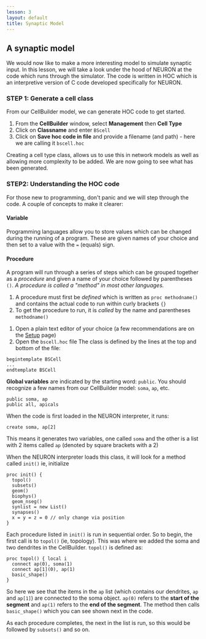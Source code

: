 ```yaml
---
lesson: 3
layout: default
title: Synaptic Model
---
```

## A synaptic model

We would now like to make a more interesting model to simulate synaptic input.  In this lesson, we will take a look under the hood of NEURON at the code which runs through the simulator.  The code is written in HOC which is an interpretive version of C code developed specifically for NEURON.  

### STEP 1: Generate a cell class

From our CellBuilder model, we can generate HOC code to get started.

1. From the **CellBuilder** window, select **Management** then **Cell Type**
1. Click on **Classname** and enter `BScell`
1. Click on **Save hoc code in file** and provide a filename (and path) - here we are calling it `bscell.hoc`

Creating a cell type class, allows us to use this in network models as well as allowing more complexity to be added.  We are now going to see what has been generated.

### STEP2: Understanding the HOC code

<div class="alert alert-info">
<p>For those new to programming, don't panic and we will step through the code. A couple of concepts to make it clearer:</p>

  <h4>Variable</h4>
  <p>Programming languages allow you to store values which can be changed during the running of a program. These are given names of your choice and then set to a value with the <code>=</code> (equals) sign.</p>

<h4>Procedure</h4>
<p>A program will run through a series of steps which can be grouped together as a <em>procedure</em> and given a name of your choice followed by parentheses <code>()</code>.  <em>A procedure is called a "method" in most other languages.</em> 
<ol><li>A procedure must first be <em>defined</em> which is written as <code>proc methodname()</code> and contains the actual code to run within curly brackets <code>{}</code></li>
 <li>To get the procedure to run, it is <em>called</em> by the name and parentheses <code>methodname()</code></li>
 </ol> 
 </div>
 

1. Open a plain text editor of your choice (a few recommendations are on the [Setup](setup) page)
2. Open the `bscell.hoc` file
The class is defined by the lines at the top and bottom of the file: 

```
begintemplate BSCell
...
endtemplate BSCell
```

**Global variables** are indicated by the starting word: `public`. You should recognize a few names from our CellBuilder model: `soma`, `ap`, etc.

```
public soma, ap
public all, apicals
```

When the code is first loaded in the NEURON interpreter, it runs:

```
create soma, ap[2]
```

This means it generates two variables, one called `soma` and the other is a list with 2 items called `ap` (denoted by square brackets with a 2)

When the NEURON interpreter loads this class, it will look for a method called `init()` ie, initialize

```
proc init() {
  topol()
  subsets()
  geom()
  biophys()
  geom_nseg()
  synlist = new List()
  synapses()
  x = y = z = 0 // only change via position
}
```

Each procedure listed in `init()` is run in sequential order.  So to begin, the first call is to `topol()` (ie, topology). This was where we added the soma and two dendrites in the CellBuilder.  `topol()` is defined as:

```
proc topol() { local i
  connect ap(0), soma(1)
  connect ap[1](0), ap(1)
  basic_shape()
}
```

So here we see that the items in the `ap` list (which contains our dendrites, `ap` and `ap[1]`) are connected to the soma object. `ap(0)` refers to the **start of the segment** and `ap(1)` refers to the **end of the segment**.  The method then calls `basic_shape()` which you can see shown next in the code.

As each procedure completes, the next in the list is run, so this would be followed by `subsets()` and so on.




